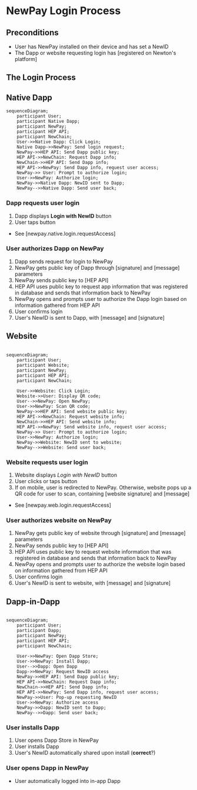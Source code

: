# NewPay Login Process

## Preconditions

* User has NewPay installed on their device and has set a NewID
* The Dapp or website requesting login has [registered on Newton's platform]

## The Login Process

## Native Dapp

```mermaid
sequenceDiagram;
    participant User;
    participant Native Dapp;
	participant NewPay;
	participant HEP API;
	participant NewChain;
    User->>Native Dapp: Click Login;
	Native Dapp->>NewPay: Send login request;
	NewPay->>HEP API: Send Dapp public key;
	HEP API->>NewChain: Request Dapp info;
	NewChain->>HEP API: Send Dapp info;
	HEP API->>NewPay: Send Dapp info, request user access;
	NewPay->> User: Prompt to authorize login;
	User->>NewPay: Authorize login;
	NewPay->>Native Dapp: NewID sent to Dapp;
	NewPay-->>Native Dapp: Send user back;
```

### Dapp requests user login

1. Dapp displays **Login with NewID** button
2. User taps button

* See [newpay.native.login.requestAccess]

### User authorizes Dapp on NewPay

1. Dapp sends request for login to NewPay
2. NewPay gets public key of Dapp through [signature] and [message] parameters
3. NewPay sends public key to [HEP API]
4. HEP API uses public key to request app information that was registered in database and sends that information back to NewPay
5. NewPay opens and prompts user to authorize the Dapp login based on information gathered from HEP API
6. User confirms login
7. User's NewID is sent to Dapp, with [message] and [signature]

## Website

```mermaid

sequenceDiagram;
    participant User;
    participant Website;
	participant NewPay;
	participant HEP API;
	participant NewChain;
 
    User->>Website: Click Login;
	Website->>User: Display QR code;
	User-->>NewPay: Open NewPay;
	User->>NewPay: Scan QR code;
	NewPay->>HEP API: Send website public key;
	HEP API->>NewChain: Request website info;
	NewChain->>HEP API: Send website info;
	HEP API->>NewPay: Send website info, request user access;
	NewPay->> User: Prompt to authorize login;
	User->>NewPay: Authorize login;
	NewPay->>Website: NewID sent to website;
	NewPay-->>Website: Send user back;
```

### Website requests user login

1. Website displays *Login with NewID* button
2. User clicks or taps button
3. If on mobile, user is redirected to NewPay. Otherwise, website pops up a QR code for user to scan, containing [website signature] and [message]

* See [newpay.web.login.requestAccess]

### User authorizes website on NewPay

1. NewPay gets public key of website through [signature] and [message] parameters
2. NewPay sends public key to [HEP API]
3. HEP API uses public key to request website information that was registered in database and sends that information back to NewPay
4. NewPay opens and prompts user to authorize the website login based on information gathered from HEP API
5. User confirms login
6. User's NewID is sent to website, with [message] and [signature]

## Dapp-in-Dapp

```mermaid

sequenceDiagram;
    participant User;
    participant Dapp;
	participant NewPay;
	participant HEP API;
	participant NewChain;

	User->>NewPay: Open Dapp Store;
	User->>NewPay: Install Dapp;
	User-->>Dapp: Open Dapp
	Dapp->>NewPay: Request NewID access
	NewPay->>HEP API: Send Dapp public key;
	HEP API->>NewChain: Request Dapp info;
	NewChain->>HEP API: Send Dapp info;
	HEP API->>NewPay: Send Dapp info, request user access;
	NewPay->>User: Pop-up requesting NewID
	User->>NewPay: Authorize access
	NewPay->>Dapp: NewID sent to Dapp;
	NewPay-->>Dapp: Send user back;
```

### User installs Dapp

1. User opens Dapp Store in NewPay
2. User installs Dapp
3. User's NewID automatically shared upon install (**correct**?)

### User opens Dapp in NewPay

* User automatically logged into in-app Dapp
